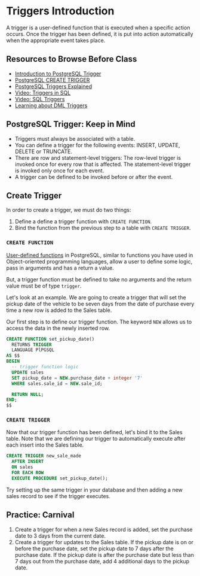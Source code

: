 # Triggers Introduction

A trigger is a user-defined function that is executed when a specific action occurs. Once the trigger has been defined, it is put into action automatically when the appropriate event takes place.

## Resources to Browse Before Class

- [Introduction to PostgreSQL Trigger](https://www.postgresqltutorial.com/introduction-postgresql-trigger/)
- [PostgreSQL CREATE TRIGGER](https://www.postgresqltutorial.com/creating-first-trigger-postgresql/)
- [PostgreSQL Triggers Explained](https://www.tutorialspoint.com/postgresql/postgresql_triggers.htm)
- [Video: Triggers in SQL](https://www.youtube.com/watch?v=f6VWSlnHGCE)
- [Video: SQL Triggers](https://www.youtube.com/watch?v=gpthfJnvzY8)
- [Learning about DML Triggers](https://www.sqlservercentral.com/articles/learning-about-dml-triggers#:~:text=This%20article%20covers%20DML%20triggers,statements%20used%20to%20manipulate%20data.&text=DDL%20triggers%20are%20triggers%20that,Definition%20Language%20statements%20are%20fired.)

## PostgreSQL Trigger: Keep in Mind

- Triggers must always be associated with a table.
- You can define a trigger for the following events: INSERT, UPDATE, DELETE or TRUNCATE.
- There are row and statement-level triggers: The row-level trigger is invoked once for every row that is affected. The statement-level trigger is invoked only once for each event.
- A trigger can be defined to be invoked before or after the event.

## Create Trigger

In order to create a trigger, we must do two things:

1. Define a define a trigger function with `CREATE FUNCTION`.
1. Bind the function from the previous step to a table with `CREATE TRIGGER`.

### `CREATE FUNCTION`

[User-defined functions](https://www.postgresqltutorial.com/postgresql-create-function/) in PostgreSQL, similar to functions you have used in Object-oriented programming languages, allow a user to define some logic, pass in arguments and has a return a value.

But, a trigger function must be defined to take no arguments and the return value must be of type `trigger`.

Let's look at an example. We are going to create a trigger that will set the pickup date of the vehicle to be seven days from the date of purchase every time a new row is added to the Sales table.

Our first step is to define our trigger function. The keyword `NEW` allows us to access the data in the newly inserted row.

```sql
CREATE FUNCTION set_pickup_date()
  RETURNS TRIGGER
  LANGUAGE PlPGSQL
AS $$
BEGIN
  -- trigger function logic
  UPDATE sales
  SET pickup_date = NEW.purchase_date + integer '7'
  WHERE sales.sale_id = NEW.sale_id;

  RETURN NULL;
END;
$$
```

### `CREATE TRIGGER`

Now that our trigger function has been defined, let's bind it to the Sales table. Note that we are defining our trigger to automatically execute after each insert into the Sales table.

```sql
CREATE TRIGGER new_sale_made
  AFTER INSERT
  ON sales
  FOR EACH ROW
  EXECUTE PROCEDURE set_pickup_date();
```

Try setting up the same trigger in your database and then adding a new sales record to see if the trigger executes.

## Practice: Carnival

1. Create a trigger for when a new Sales record is added, set the purchase date to 3 days from the current date.
1. Create a trigger for updates to the Sales table. If the pickup date is on or before the purchase date, set the pickup date to 7 days after the purchase date. If the pickup date is after the purchase date but less than 7 days out from the purchase date, add 4 additional days to the pickup date.
